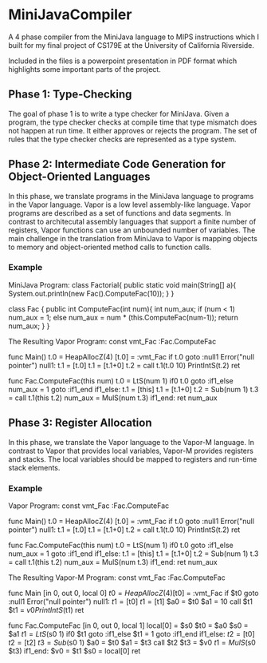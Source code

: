 # MiniJavaCompiler
A 4 phase compiler from the MiniJava language to MIPS instructions which I built for my final project of CS179E at the University of California Riverside.

Included in the files is a powerpoint presentation in PDF format which highlights some important parts of the project.

## Phase 1: Type-Checking
The goal of phase 1 is to write a type checker for MiniJava. Given a program, the type checker checks at compile time that type mismatch does not happen at run time. It either approves or rejects the program. The set of rules that the type checker checks are represented as a type system.

## Phase 2: Intermediate Code Generation for Object-Oriented Languages
In this phase, we translate programs in the MiniJava language to programs in the Vapor language. Vapor is a low level assembly-like language. Vapor programs are described as a set of functions and data segments. In contrast to architecutal assembly languages that support a finite number of registers, Vapor functions can use an unbounded number of variables. The main challenge in the translation from MiniJava to Vapor is mapping objects to memory and object-oriented method calls to function calls.

### Example
MiniJava Program:
class Factorial{
   public static void main(String[] a){
      System.out.println(new Fac().ComputeFac(10));
   }
}

class Fac {
   public int ComputeFac(int num){
      int num_aux;
      if (num < 1)
         num_aux = 1;
      else
         num_aux = num * (this.ComputeFac(num-1));
      return num_aux;
   }
}

The Resulting Vapor Program:
const vmt_Fac
  :Fac.ComputeFac

func Main()
  t.0 = HeapAllocZ(4)
  [t.0] = :vmt_Fac
  if t.0 goto :null1
  Error("null pointer")
  null1:
  t.1 = [t.0]
  t.1 = [t.1+0]
  t.2 = call t.1(t.0 10)
  PrintIntS(t.2)
  ret

func Fac.ComputeFac(this num)
  t.0 = LtS(num 1)
  if0 t.0 goto :if1_else
    num_aux = 1
    goto :if1_end
  if1_else:
    t.1 = [this]
    t.1 = [t.1+0]
    t.2 = Sub(num 1)
    t.3 = call t.1(this t.2)
    num_aux = MulS(num t.3)
  if1_end:
  ret num_aux

## Phase 3: Register Allocation
In this phase, we translate the Vapor language to the Vapor-M language. In contrast to Vapor that provides local variables, Vapor-M provides registers and stacks. The local variables should be mapped to registers and run-time stack elements.

### Example
Vapor Program:
const vmt_Fac
  :Fac.ComputeFac

func Main()
  t.0 = HeapAllocZ(4)
  [t.0] = :vmt_Fac
  if t.0 goto :null1
  Error("null pointer")
  null1:
  t.1 = [t.0]
  t.1 = [t.1+0]
  t.2 = call t.1(t.0 10)
  PrintIntS(t.2)
  ret

func Fac.ComputeFac(this num)
  t.0 = LtS(num 1)
  if0 t.0 goto :if1_else
    num_aux = 1
    goto :if1_end
  if1_else:
    t.1 = [this]
    t.1 = [t.1+0]
    t.2 = Sub(num 1)
    t.3 = call t.1(this t.2)
    num_aux = MulS(num t.3)
  if1_end:
  ret num_aux
  
The Resulting Vapor-M Program:
  const vmt_Fac
  :Fac.ComputeFac

func Main [in 0, out 0, local 0]
  $t0 = HeapAllocZ(4)
  [$t0] = :vmt_Fac
  if $t0 goto :null1
  Error("null pointer")
null1:
  $t1 = [$t0]
  $t1 = [$t1]
  $a0 = $t0
  $a1 = 10
  call $t1
  $t1 = $v0
  PrintIntS($t1)
  ret

func Fac.ComputeFac [in 0, out 0, local 1]
  local[0] = $s0
  $t0 = $a0
  $s0 = $a1
  $t1 = LtS($s0 1)
  if0 $t1 goto :if1_else
  $t1 = 1
  goto :if1_end
if1_else:
  $t2 = [$t0]
  $t2 = [$t2]
  $t3 = Sub($s0 1)
  $a0 = $t0
  $a1 = $t3
  call $t2
  $t3 = $v0
  $t1 = MulS($s0 $t3)
if1_end:
  $v0 = $t1
  $s0 = local[0]
  ret
